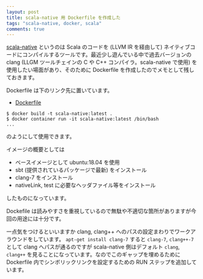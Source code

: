 ```yaml
---
layout: post
title: scala-native 用 Dockerfile を作成した
tags: "scala-native, docker, scala"
comments: true
---
```


[scala-native][1] というのは Scala のコードを (LLVM IR を経由して) ネイティブコードにコンパイルするツールです。最近少し遊んでいる中で過去バージョンの clang (LLGM ツールチェインの C や C++ コンパイラ。scala-native で使用) を使用したい場面があり、そのために Dockerfile を作成したのでメモとして残しておきます。

Dockerfile は下のリンク先に置いています。

- [Dockerfile][2]

```shell
$ docker build -t scala-native:latest .
$ docker container run -it scala-native:latest /bin/bash
...
```

のようにして使用できます。

イメージの概要としては

- ベースイメージとして ubuntu:18.04 を使用
- sbt (提供されているパッケージで最新) をインストール
- clang-7 をインストール
- nativeLink, test に必要なヘッダファイル等をインストール

したものになっています。

Dockefile は読みやすさを重視しているので無駄や不適切な箇所がありますが今回の用途には十分です。

一点気をつけるといいますか clang, clang++ へのパスの設定まわりでワークアラウンドをしています。
`apt-get install clang-7` すると `clang-7`, `clang++-7` として clang へパスが通るのですが scala-native 側はデフォルト `clang`, `clang++` を見ることになっています。なのでこのギャップを埋めるために Dockerfile 内でシンボリックリンクを設定するための RUN ステップを追加しています。

[1]: https://github.com/scala-native/scala-native
[2]: https://github.com/tiqwab/example/blob/master/sbt-with-scala-native/Dockerfile
